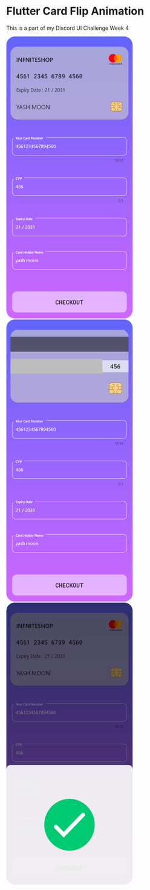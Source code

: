 # Flutter Card Flip Animation
This is a part of my Discord UI Challenge Week 4

<img src="screenshots/ss1.png" width="334" height="743">
<img src="screenshots/ss2.png" width="334" height="743">
<img src="screenshots/ss3.png" width="334" height="743">

